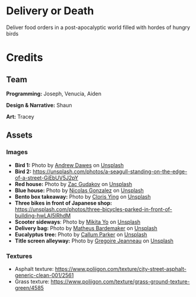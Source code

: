 # Delivery or Death

Deliver food orders in a post-apocalyptic world filled with hordes of hungry birds

# Credits

## Team

**Programming:** Joseph, Venucia, Aiden

**Design & Narrative:** Shaun

**Art:** Tracey

## Assets

### Images
* **Bird 1:** Photo by <a href="https://unsplash.com/@andrewdawes?utm_content=creditCopyText&utm_medium=referral&utm_source=unsplash">Andrew Dawes</a> on <a href="https://unsplash.com/photos/a-bird-standing-on-a-sign-vFdRdsCN61w?utm_content=creditCopyText&utm_medium=referral&utm_source=unsplash">Unsplash</a>
* **Bird 2:** https://unsplash.com/photos/a-seagull-standing-on-the-edge-of-a-street-GiEbUV5J2pY
* **Red house:** Photo by <a href="https://unsplash.com/@zacgudakov?utm_content=creditCopyText&utm_medium=referral&utm_source=unsplash">Zac Gudakov</a> on <a href="https://unsplash.com/photos/white-and-brown-concrete-house-near-green-trees-during-daytime-wwqZ8CM21gg?utm_content=creditCopyText&utm_medium=referral&utm_source=unsplash">Unsplash</a>
* **Blue house:** Photo by <a href="https://unsplash.com/@mrngonzalez?utm_content=creditCopyText&utm_medium=referral&utm_source=unsplash">Nicolas Gonzalez</a> on <a href="https://unsplash.com/photos/white-and-gray-wooden-house-near-green-trees-during-daytime-QjuJaMH1rEc?utm_content=creditCopyText&utm_medium=referral&utm_source=unsplash">Unsplash</a>
* **Bento box takeaway:** Photo by <a href="https://unsplash.com/@clorisyy?utm_content=creditCopyText&utm_medium=referral&utm_source=unsplash">Cloris Ying</a> on <a href="https://unsplash.com/photos/assorted-cooked-food-on-black-plastic-container-2BN5MlnLbdU?utm_content=creditCopyText&utm_medium=referral&utm_source=unsplash">Unsplash</a>
* **Three bikes in front of Japanese shop:** https://unsplash.com/photos/three-bicycles-parked-in-front-of-building-hwLAI5lRhdM
* **Scooter sideways**: Photo by <a href="https://unsplash.com/@mikitayo?utm_content=creditCopyText&utm_medium=referral&utm_source=unsplash">Mikita Yo</a> on <a href="https://unsplash.com/photos/man-in-black-jacket-riding-on-bicycle-on-road-during-daytime-6BFX4wLm2e4?utm_content=creditCopyText&utm_medium=referral&utm_source=unsplash">Unsplash</a>
* **Delivery bag:** Photo by <a href="https://unsplash.com/@matheus_bardemaker?utm_content=creditCopyText&utm_medium=referral&utm_source=unsplash">Matheus Bardemaker</a> on <a href="https://unsplash.com/photos/man-in-green-jacket-sitting-on-red-and-black-motor-scooter-RwoXb6lk7rA?utm_content=creditCopyText&utm_medium=referral&utm_source=unsplash">Unsplash</a>
* **Eucalyptus tree:** Photo by <a href="https://unsplash.com/@callump1975?utm_content=creditCopyText&utm_medium=referral&utm_source=unsplash">Callum Parker</a> on <a href="https://unsplash.com/photos/green-tree-on-brown-rock-formation-during-daytime-j5Ws2BtnJbM?utm_content=creditCopyText&utm_medium=referral&utm_source=unsplash">Unsplash</a>
* **Title screen alleyway:** Photo by <a href="https://unsplash.com/@gregjeanneau?utm_content=creditCopyText&utm_medium=referral&utm_source=unsplash">Gregoire Jeanneau</a> on <a href="https://unsplash.com/photos/men-earring-beside-street-7lYNPI6OpcA?utm_content=creditCopyText&utm_medium=referral&utm_source=unsplash">Unsplash</a>
  

### Textures

* Asphalt texture: https://www.poliigon.com/texture/city-street-asphalt-generic-clean-001/2561
* Grass texture: https://www.poliigon.com/texture/grass-ground-texture-green/4585
